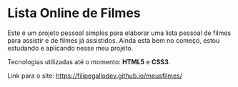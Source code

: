 # Lista Online de Filmes
Este é um projeto pessoal simples para elaborar uma lista pessoal de filmes para assistir e de filmes já assistidos. Ainda está bem no começo, estou estudando e aplicando nesse meu projeto.

Tecnologias utilizadas até o momento: **HTML5** e **CSS3**.

Link para o site: https://filipegallodev.github.io/meusfilmes/
